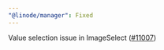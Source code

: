 ```yaml
---
"@linode/manager": Fixed
---
```


Value selection issue in ImageSelect ([#11007](https://github.com/linode/manager/pull/11007))
